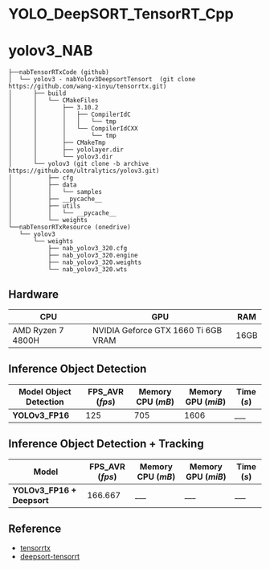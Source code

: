 # YOLO_DeepSORT_TensorRT_Cpp


# yolov3_NAB

```
├──nabTensorRTxCode (github)
│  └── yolov3 - nabYolov3DeepsortTensort  (git clone https://github.com/wang-xinyu/tensorrtx.git)
│      ├── build
│      │   └── CMakeFiles
│      │       ├── 3.10.2
│      │       │   ├── CompilerIdC
│      │       │   │   └── tmp
│      │       │   └── CompilerIdCXX
│      │       │       └── tmp
│      │       ├── CMakeTmp
│      │       ├── yololayer.dir
│      │       └── yolov3.dir
│      └── yolov3 (git clone -b archive https://github.com/ultralytics/yolov3.git)
│          ├── cfg
│          ├── data
│          │   └── samples
│          ├── __pycache__
│          ├── utils
│          │   └── __pycache__
│          └── weights
└──nabTensorRTxResource (onedrive)
   └── yolov3
       └── weights
           ├── nab_yolov3_320.cfg
           ├── nab_yolov3_320.engine
           ├── nab_yolov3_320.weights
           └── nab_yolov3_320.wts
```
## Hardware

| CPU | GPU | RAM |
| ----------- | ----------- | ----------- | 
| AMD Ryzen 7 4800H | NVIDIA Geforce GTX 1660 Ti 6GB VRAM |  16GB  |


## Inference Object Detection


| Model Object Detection | FPS_AVR (*fps*) | Memory CPU (*mB*) | Memory GPU (*miB*) | Time (*s*) |
| ----------- | ----------- | ----------- | ----------- | ----------- |
| **YOLOv3_FP16** | 125 | 705 | 1606 | *___* |


## Inference Object Detection + Tracking

| Model | FPS_AVR (*fps*) | Memory CPU (*mB*) | Memory GPU (*miB*) | Time (*s*) |
| ----------- | ----------- | ----------- | ----------- | ----------- |
| **YOLOv3_FP16 + Deepsort** | 166.667 | *___* | *___* | *___* |



## Reference
* [tensorrtx](https://github.com/wang-xinyu/tensorrtx)
* [deepsort-tensorrt](https://github.com/nabang1010/deepsort-tensorrt)
